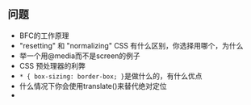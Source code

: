 ## 问题

- BFC的工作原理
- "resetting" 和 "normalizing" CSS 有什么区别，你选择用哪个，为什么
- 举一个用@media而不是screen的例子
- CSS 预处理器的利弊
- `* { box-sizing: border-box; }`是做什么的，有什么优点
- 什么情况下你会使用translate()来替代绝对定位
- 